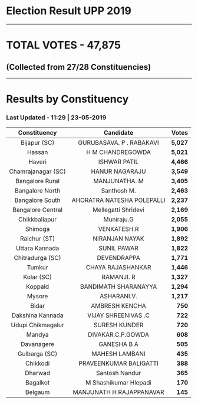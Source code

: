 # Election Result UPP 2019

---
# TOTAL VOTES - 47,875 
## (Collected from 27/28 Constituencies) 


---
# Results by Constituency 

### Last Updated - 11:29 | 23-05-2019 


|   Constituency   |        Candidate         |  Votes  |
|:----------------:|:------------------------:|--------:|
|   Bijapur (SC)   | GURUBASAVA. P . RABAKAVI |**5,027**|
|      Hassan      |     H M CHANDREGOWDA     |**5,021**|
|      Haveri      |       ISHWAR PATIL       |**4,466**|
|Chamrajanagar (SC)|      HANUR NAGARAJU      |**3,549**|
| Bangalore Rural  |      MANJUNATHA. M       |**3,405**|
| Bangalore North  |       Santhosh M.        |**2,463**|
| Bangalore South  |AHORATRA NATESHA POLEPALLI|**2,237**|
|Bangalore Central |   Mellegatti Shridevi    |**2,169**|
|  Chikkballapur   |        Muniraju.G        |**2,055**|
|     Shimoga      |       VENKATESH.R        |**1,906**|
|   Raichur (ST)   |      NIRANJAN NAYAK      |**1,892**|
|  Uttara Kannada  |       SUNIL PAWAR        |**1,822**|
| Chitradurga (SC) |       DEVENDRAPPA        |**1,771**|
|      Tumkur      |    CHAYA RAJASHANKAR     |**1,446**|
|    Kolar (SC)    |        RAMANJI. R        |**1,327**|
|     Koppald      |   BANDIMATH SHARANAYYA   |**1,294**|
|      Mysore      |       ASHARANI.V.        |**1,217**|
|      Bidar       |      AMBRESH KENCHA      |  **750**|
| Dakshina Kannada |   VIJAY SHREENIVAS .C    |  **722**|
|Udupi Chikmagalur |      SURESH KUNDER       |  **720**|
|      Mandya      |    DIVAKAR.C.P.GOWDA     |  **608**|
|    Davanagere    |       GANESHA B A        |  **505**|
|  Gulbarga (SC)   |      MAHESH LAMBANI      |  **435**|
|     Chikkodi     |  PRAVEENKUMAR BALIGATTI  |  **388**|
|     Dharwad      |      Santosh Nandur      |  **365**|
|     Bagalkot     |  M Shashikumar Hlepadi   |  **170**|
|     Belgaum      | MANJUNATH H RAJAPPANAVAR |  **145**|


<script async src='https://www.googletagmanager.com/gtag/js?id=UA-138371535-2'></script><script>window.dataLayer = window.dataLayer || [];function gtag(){dataLayer.push(arguments);}gtag('js', new Date());gtag('config', 'UA-138371535-2');</script>
